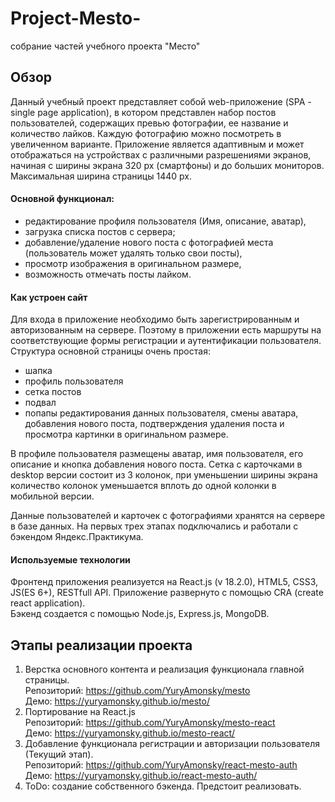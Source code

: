 # Project-Mesto-
собрание частей учебного проекта "Место"

## Обзор
Данный учебный проект представляет собой web-приложение (SPA - single page application), в котором представлен набор постов пользователей, содержащих превью фотографии, ее название и количество лайков. Каждую фотографию можно посмотреть в увеличенном варианте. Приложение является адаптивным и может отображаться на устройствах с различными разрешениями экранов, начиная с ширины экрана 320 px (смартфоны) и до больших мониторов. Максимальная ширина страницы 1440 px. 
####  Основной функционал:
 - редактирование профиля пользователя (Имя, описание, аватар),
 - загрузка списка постов с сервера;
 - добавление/удаление нового поста с фотографией места (пользователь может удалять только свои посты),
 - просмотр изображения в оригинальном размере,
 - возможность отмечать посты лайком.
#### Как устроен сайт
Для входа в приложение необходимо быть зарегистрированным и авторизованным на сервере. Поэтому в приложении есть маршруты на соответствующие формы регистрации и аутентификации пользователя.  
Структура основной страницы очень простая:
 - шапка
 - профиль пользователя
 - сетка постов
 - подвал
 - попапы редактирования данных пользователя, смены аватара, добавления нового поста, подтверждения удаления поста и просмотра картинки в оригинальном размере.  
 
В профиле пользователя размещены аватар, имя пользователя, его описание и кнопка добавления нового поста.
Сетка с карточками в desktop версии состоит из 3 колонок, при уменьшении ширины экрана количество колонок уменьшается вплоть до одной колонки в мобильной версии. 
  
Данные пользователей и карточек с фотографиями хранятся на сервере в базе данных. На первых трех этапах подключались и работали с бэкендом Яндекc.Практикума.  

#### Используемые технологии
Фронтенд приложения реализуется на React.js (v 18.2.0), HTML5, CSS3, JS(ES 6+), RESTfull API. Приложение развернуто с помощью CRA (create react application).  
Бэкенд создается с помощью Node.js, Express.js, MongoDB.

## Этапы реализации проекта
1. Верстка основного контента и реализация функционала главной страницы.  
   Репозиторий: https://github.com/YuryAmonsky/mesto  
   Демо: https://yuryamonsky.github.io/mesto/
2. Портирование на React.js  
   Репозиторий: https://github.com/YuryAmonsky/mesto-react  
   Демо: https://yuryamonsky.github.io/mesto-react/
3. Добавление функционала регистрации и авторизации пользователя (Текущий этап).  
   Репозиторий: https://github.com/YuryAmonsky/react-mesto-auth  
   Демо: https://yuryamonsky.github.io/react-mesto-auth/
4. ToDo: создание собственного бэкенда.
   Предстоит реализовать.


